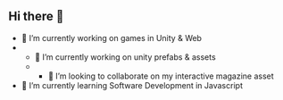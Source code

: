 ## Hi there 👋
- 🔭 I’m currently working on games in Unity & Web
- - 🔭 I’m currently working on unity prefabs & assets
  - - 👯 I’m looking to collaborate on my interactive magazine asset
- 🌱 I’m currently learning Software Development in Javascript
<!--
**jaymulholland/jaymulholland** is a ✨ _special_ ✨ repository because its `README.md` (this file) appears on your GitHub profile.

Here are some ideas to get you started:

- 🔭 I’m currently working on ...
- 🌱 I’m currently learning ...
- 👯 I’m looking to collaborate on ...
- 🤔 I’m looking for help with ...
- 💬 Ask me about ...
- 📫 How to reach me: ...
- 😄 Pronouns: ...
- ⚡ Fun fact: ...
-->
